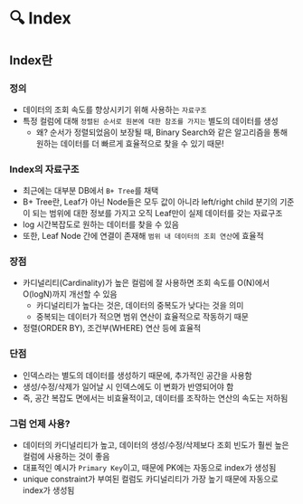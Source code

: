 # 🔍 Index

## Index란

### 정의

- 데이터의 조회 속도를 향상시키기 위해 사용하는 `자료구조`
- 특정 컬럼에 대해 `정렬된 순서로 원본에 대한 참조를 가지는` 별도의 데이터를 생성
    - 왜? 순서가 정렬되었음이 보장될 때, Binary Search와 같은 알고리즘을 통해 원하는 데이터를 더 빠르게 효율적으로 찾을 수 있기 때문!

### Index의 자료구조

- 최근에는 대부분 DB에서 `B+ Tree`를 채택
- B+ Tree란, Leaf가 아닌 Node들은 모두 값이 아니라 left/right child 분기의 기준이 되는 범위에 대한 정보를 가지고 오직 Leaf만이 실제 데이터를 갖는 자료구조
- log 시간복잡도로 원하는 데이터를 찾을 수 있음
- 또한, Leaf Node 간에 연결이 존재해 `범위 내 데이터의 조회 연산`에 효율적

### 장점

- 카디널리티(Cardinality)가 높은 컬럼에 잘 사용하면 조회 속도를 O(N)에서 O(logN)까지 개선할 수 있음
    - 카디널리티가 높다는 것은, 데이터의 중복도가 낮다는 것을 의미
    - 중복되는 데이터가 적으면 범위 연산이 효율적으로 작동하기 때문
- 정렬(ORDER BY), 조건부(WHERE) 연산 등에 효율적

### 단점

- 인덱스라는 별도의 데이터를 생성하기 때문에, 추가적인 공간을 사용함
- 생성/수정/삭제가 일어날 시 인덱스에도 이 변화가 반영되어야 함
- 즉, 공간 복잡도 면에서는 비효율적이고, 데이터를 조작하는 연산의 속도는 저하됨

### 그럼 언제 사용?

- 데이터의 카디널리티가 높고, 데이터의 생성/수정/삭제보다 조회 빈도가 훨씬 높은 컬럼에 사용하는 것이 좋음
- 대표적인 예시가 `Primary Key`이고, 때문에 PK에는 자동으로 index가 생성됨
- unique constraint가 부여된 컬럼도 카디널리티가 가장 높기 때문에 자동으로 index가 생성됨